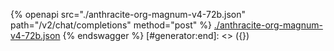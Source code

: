 [#generator:start]: <> ({ "template": "openapi" })
{% openapi src="./anthracite-org-magnum-v4-72b.json" path="/v2/chat/completions" method="post" %}
[./anthracite-org-magnum-v4-72b.json](./anthracite-org-magnum-v4-72b.json)
{% endswagger %}
[#generator:end]: <> ({})